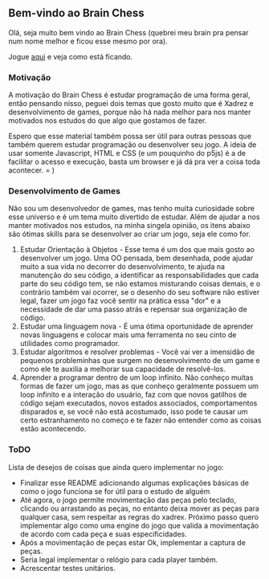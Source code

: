 ## Bem-vindo ao Brain Chess

Olá, seja muito bem vindo ao Brain Chess (quebrei meu brain pra pensar num nome melhor e ficou esse mesmo por ora).


Jogue [aqui](https://rafa-ribeiro.github.io/brain-chess/) e veja como está ficando.

### Motivação

A motivação do Brain Chess é estudar programação de uma forma geral, então pensando nisso, peguei dois temas que gosto muito que é Xadrez e desenvolvimento de games, porque não há
nada melhor para nos manter motivados nos estudos do que algo que gostamos de fazer.

Espero que esse material também possa ser útil para outras pessoas que também querem estudar programação ou desenvolver seu jogo. A ideia de usar somente Javascript, HTML e CSS (e um pouquinho do p5js) é a de facilitar o acesso e execução, basta um browser e já dá pra ver a coisa toda acontecer. = )

### Desenvolvimento de Games

Não sou um desenvolvedor de games, mas tenho muita curiosidade sobre esse universo e é um tema muito divertido de estudar. Além de ajudar a nos manter motivados nos estudos, 
na minha singela opinião, os itens abaixo são ótimas skills para se desenvolver ao criar um jogo, seja ele como for.

1. Estudar Orientação à Objetos - Esse tema é um dos que mais gosto ao desenvolver um jogo. Uma OO pensada, bem desenhada, pode ajudar muito a sua vida no decorrer do desenvolvimento, te ajuda na manutenção do seu código, a identificar as responsabilidades que cada parte do seu código tem, se não estamos misturando coisas demais, e o contrário também vai ocorrer, se o desenho do seu software não estiver legal, fazer um jogo faz você sentir na prática essa "dor" e a necessidade de dar uma passo atrás e repensar sua organização de código.
2. Estudar uma linguagem nova - É uma ótima oportunidade de aprender novas linguagens e colocar mais uma ferramenta no seu cinto de utilidades como programador.
3. Estudar algoritmos e resolver problemas - Você vai ver a imensidão de pequenos probleminhas que surgem no desenvolvimento de um game e como ele te auxilia a melhorar sua capacidade de resolvê-los.
4. Aprender a programar dentro de um loop infinito. Não conheço muitas formas de fazer um jogo, mas as que conheço geralmente possuem um loop infinito e a interação do usuário, faz com que novos gatilhos de código sejam executados, novos estados associados, comportamentos disparados e, se você não está acostumado, isso pode te causar um certo estranhamento no começo e te fazer não entender como as coisas estão acontecendo.


### ToDO

Lista de desejos de coisas que ainda quero implementar no jogo:

- Finalizar esse README adicionando algumas explicações básicas de como o jogo funciona se for útil para o estudo de alguém
- Até agora, o jogo permite movimentação das peças pelo teclado, clicando ou arrastando as peças, no entanto deixa mover as peças para qualquer casa, sem respeitar as regras do xadrex. Próximo passo quero implementar algo como uma engine do jogo que valida a movimentação de acordo com cada peça e suas especificidades.
- Após a movimentação de peças estar Ok, implementar a captura de peças.
- Seria legal implementar o relógio para cada player também.
- Acrescentar testes unitários.
